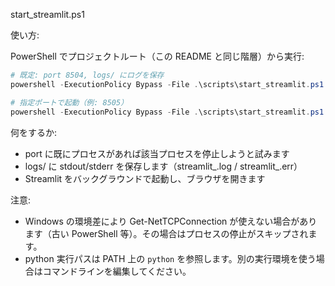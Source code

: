 start_streamlit.ps1

使い方:

PowerShell でプロジェクトルート（この README と同じ階層）から実行:

```powershell
# 既定: port 8504, logs/ にログを保存
powershell -ExecutionPolicy Bypass -File .\scripts\start_streamlit.ps1

# 指定ポートで起動（例: 8505）
powershell -ExecutionPolicy Bypass -File .\scripts\start_streamlit.ps1 -Port 8505
```

何をするか:
- port に既にプロセスがあれば該当プロセスを停止しようと試みます
- logs/ に stdout/stderr を保存します（streamlit_<port>.log / streamlit_<port>.err）
- Streamlit をバックグラウンドで起動し、ブラウザを開きます

注意:
- Windows の環境差により Get-NetTCPConnection が使えない場合があります（古い PowerShell 等）。その場合はプロセスの停止がスキップされます。
- python 実行パスは PATH 上の `python` を参照します。別の実行環境を使う場合はコマンドラインを編集してください。
